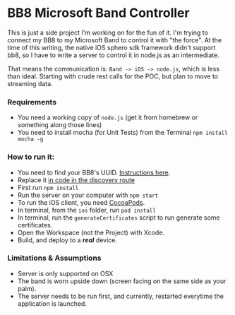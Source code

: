 # BB8 Microsoft Band Controller

This is just a side project I'm working on for the fun of it.
I'm trying to connect my BB8 to my Microsoft Band to control it with "the force".
At the time of this writing, the native iOS sphero sdk framework didn't support bb8, so I have to write a server to control it in node.js as an intermediate.

That means the communication is: ```Band -> iOS -> node.js```, which is less than ideal. Starting with crude rest calls for the POC, but plan to move to streaming data.

### Requirements
- You need a working copy of ```node.js``` (get it from homebrew or something along those lines)
- You need to install mocha (for Unit Tests) from the Terminal ```npm install mocha -g```

### How to run it:
- You need to find your BB8's UUID. [Instructions here](https://www.npmjs.com/package/sphero#connecting-to-bb-8ollie).
- Replace it [in code in the discovery route](/server/app/routes/droid.js)
- First run ```npm install```
- Run the server on your computer with ```npm start```
- To run the iOS client, you need [CocoaPods](https://cocoapods.org/).
- In terminal, from the ```ios``` folder, run ```pod install```
- In terminal, run the ```generateCertificates``` script to run generate some certificates.
- Open the Workspace (not the Project) with Xcode.
- Build, and deploy to a ***real*** device.

### Limitations & Assumptions
- Server is only supported on OSX
- The band is worn upside down (screen facing on the same side as your palm).
- The server needs to be run first, and currently, restarted everytime the application is launched.
